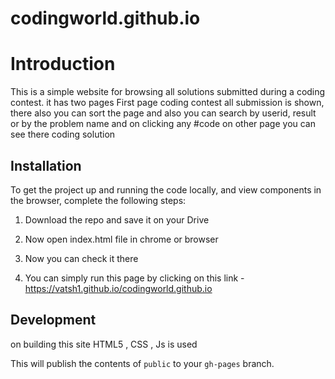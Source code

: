 # codingworld.github.io

# Introduction
This is a simple website for browsing all solutions submitted during a coding contest. it has two pages
First page coding contest all submission is shown,  there also you can sort the page and also you can search by userid, result or by the problem name and 
on clicking any #code on other page you can see there coding solution

## Installation
To get the project up and running the code locally, and view components in the browser, complete the following steps:

1. Download the repo and save it on your Drive
2. Now open index.html file in chrome or browser
3. Now you can check it there

4. You can simply run this page by clicking on this link - https://vatsh1.github.io/codingworld.github.io

## Development
on building this site HTML5 , CSS , Js is used

This will publish the contents of `public` to your `gh-pages` branch.
